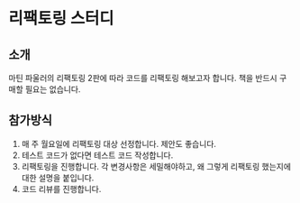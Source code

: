 # 리팩토링 스터디
## 소개
마틴 파울러의 리팩토링 2판에 따라 코드를 리팩토링 해보고자 합니다. 책을 반드시 구매할 필요는 없습니다.

## 참가방식
1. 매 주 월요일에 리팩토링 대상 선정합니다. 제안도 좋습니다.
2. 테스트 코드가 없다면 테스트 코드 작성합니다.
3. 리팩토링을 진행합니다. 각 변경사항은 세밀해야하고, 왜 그렇게 리팩토링 했는지에 대한 설명을 붙입니다.
4. 코드 리뷰를 진행합니다.
